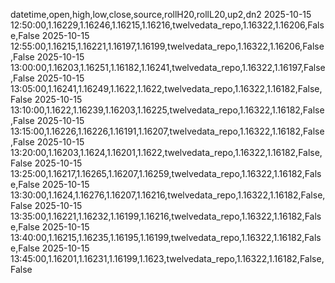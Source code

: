 datetime,open,high,low,close,source,rollH20,rollL20,up2,dn2
2025-10-15 12:50:00,1.16229,1.16246,1.16215,1.16216,twelvedata_repo,1.16322,1.16206,False,False
2025-10-15 12:55:00,1.16215,1.16221,1.16197,1.16199,twelvedata_repo,1.16322,1.16206,False,False
2025-10-15 13:00:00,1.16203,1.16251,1.16182,1.16241,twelvedata_repo,1.16322,1.16197,False,False
2025-10-15 13:05:00,1.16241,1.16249,1.1622,1.1622,twelvedata_repo,1.16322,1.16182,False,False
2025-10-15 13:10:00,1.1622,1.16239,1.16203,1.16225,twelvedata_repo,1.16322,1.16182,False,False
2025-10-15 13:15:00,1.16226,1.16226,1.16191,1.16207,twelvedata_repo,1.16322,1.16182,False,False
2025-10-15 13:20:00,1.16203,1.1624,1.16201,1.1622,twelvedata_repo,1.16322,1.16182,False,False
2025-10-15 13:25:00,1.16217,1.16265,1.16207,1.16259,twelvedata_repo,1.16322,1.16182,False,False
2025-10-15 13:30:00,1.1624,1.16276,1.16207,1.16216,twelvedata_repo,1.16322,1.16182,False,False
2025-10-15 13:35:00,1.16221,1.16232,1.16199,1.16216,twelvedata_repo,1.16322,1.16182,False,False
2025-10-15 13:40:00,1.16215,1.16235,1.16195,1.16199,twelvedata_repo,1.16322,1.16182,False,False
2025-10-15 13:45:00,1.16201,1.16231,1.16199,1.1623,twelvedata_repo,1.16322,1.16182,False,False
